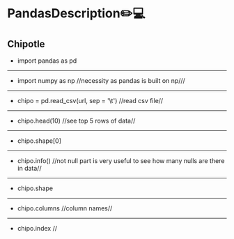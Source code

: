 # PandasDescription:pencil2::computer:
## Chipotle
+ import pandas as pd
***
+ import numpy as np //necessity as pandas is built on np///
***
+ chipo = pd.read_csv(url, sep = '\t') //read csv file//
***
+ chipo.head(10) //see top 5 rows of data//
***
+ chipo.shape[0] 
***
+ chipo.info() //not null part is very useful to see how many nulls are there in data//
***
+ chipo.shape 
***
+ chipo.columns //column names//
***
+ chipo.index //
